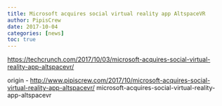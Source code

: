```yaml
---
title: Microsoft acquires social virtual reality app AltspaceVR
author: PipisCrew
date: 2017-10-04
categories: [news]
toc: true
---
```


https://techcrunch.com/2017/10/03/microsoft-acquires-social-virtual-reality-app-altspacevr/

origin - http://www.pipiscrew.com/2017/10/microsoft-acquires-social-virtual-reality-app-altspacevr/ microsoft-acquires-social-virtual-reality-app-altspacevr